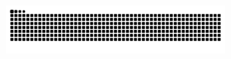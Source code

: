 ![snake dark animation](https://github.com/aryan-balodi/aryan-balodi/blob/output/github-contribution-grid-snake-dark.svg)
